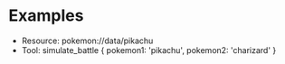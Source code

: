 # Examples

- Resource: pokemon://data/pikachu
- Tool: simulate_battle { pokemon1: 'pikachu', pokemon2: 'charizard' }
